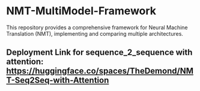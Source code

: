 # NMT-MultiModel-Framework
This repository provides a comprehensive framework for Neural Machine Translation (NMT), implementing and comparing multiple architectures.

## Deployment Link for sequence_2_sequence with attention: https://huggingface.co/spaces/TheDemond/NMT-Seq2Seq-with-Attention